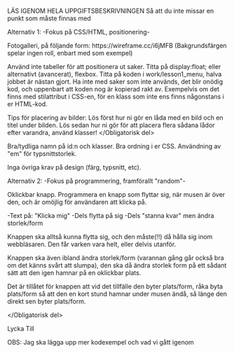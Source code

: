 LÄS IGENOM HELA UPPGIFTSBESKRIVNINGEN
Så att du inte missar en punkt som måste finnas med

Alternativ 1:
-Fokus på CSS/HTML, positionering-


<Obligatorisk del>
Fotogalleri, på följande form: https://wireframe.cc/i6jMFB
(Bakgrundsfärgen spelar ingen roll, enbart med som exempel)

Använd inte tabeller för att positionera ut saker. 
Titta på display:float; eller alternativt (avancerat), flexbox.
Titta på koden i work/lesson1_menu, halva jobbet är nästan gjort.
Ha inte med saker som inte används, det blir onödig kod, och uppenbart
att koden nog är kopierad rakt av. Exempelvis om det finns med 
stilattribut i CSS-en, för en klass som inte ens finns någonstans i er HTML-kod.

Tips för placering av bilder:
Lös först hur ni gör en låda med en bild och en titel under bilden.
Lös sedan hur ni gör för att placera flera sådana lådor efter varandra, använd klasser!
</Obligatorisk del>

<Vill helst se>
Bra/tydliga namn på id:n och klasser.
Bra ordning i er CSS.
Användning av "em" för typsnittstorlek.
</Vill helst se>

Inga övriga krav på design (färg, typsnitt, etc).



Alternativ 2:
-Fokus på programmering, framförallt "random"-

Oklickbar knapp.
Programmera en knapp som flyttar sig, när musen är över den, och är omöjlig för
användaren att klicka på.

<Obligatorisk del>
-Text på: "Klicka mig"
-Dels flytta på sig
-Dels "stanna kvar" men ändra storlek/form

Knappen ska alltså kunna flytta sig, och den måste(!!) då hålla sig inom webbläsaren.
Den får varken vara helt, eller delvis utanför.

Knappen ska även ibland ändra storlek/form (varannan gång går också bra om det känns svårt att slumpa), den ska då ändra storlek form på ett sådant sätt att den igen hamnar på en oklickbar plats. 

Det är tillåtet för knappen att vid det tillfälle den byter plats/form, råka byta plats/form så att den en kort stund hamnar under musen ändå, så länge den direkt sen byter plats/form.

</Obligatorisk del>


Lycka Till

OBS: Jag ska lägga upp mer kodexempel och vad vi gått igenom